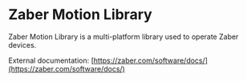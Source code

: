 # Zaber Motion Library

Zaber Motion Library is a multi-platform library used to operate Zaber devices.

External documentation: [https://zaber.com/software/docs/](https://zaber.com/software/docs/)
